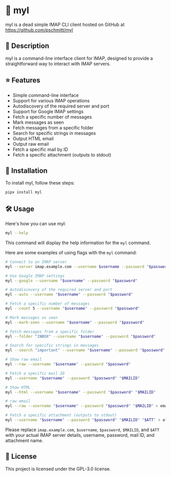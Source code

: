 # 📧 myl

myl is a dead simple IMAP CLI client hosted on GitHub at
https://github.com/pschmitt/myl

## 📝 Description

myl is a command-line interface client for IMAP, designed to provide a
straightforward way to interact with IMAP servers.

## ⭐ Features

- Simple command-line interface
- Support for various IMAP operations
- Autodiscovery of the required server and port
- Support for Google IMAP settings
- Fetch a specific number of messages
- Mark messages as seen
- Fetch messages from a specific folder
- Search for specific strings in messages
- Output HTML email
- Output raw email
- Fetch a specific mail by ID
- Fetch a specific attachment (outputs to stdout)

## 🚀 Installation

To install myl, follow these steps:

```bash
pipx install myl
```

## 🛠️ Usage

Here's how you can use myl:

```bash
myl --help
```

This command will display the help information for the `myl` command.

Here are some examples of using flags with the `myl` command:

```bash
# Connect to an IMAP server
myl --server imap.example.com --username $username --password "$password"

# Use Google IMAP settings
myl --google --username "$username" --password "$password"

# Autodiscovery of the required server and port
myl --auto --username "$username" --password "$password"

# Fetch a specific number of messages
myl --count 5 --username "$username" --password "$password"

# Mark messages as seen
myl --mark-seen --username "$username" --password "$password"

# Fetch messages from a specific folder
myl --folder "INBOX" --username "$username" --password "$password"

# Search for specific strings in messages
myl --search "important" --username "$username" --password "$password"

# Show raw email
myl --raw --username "$username" --password "$password"

# Fetch a specific mail ID
myl --username "$username" --password "$password" "$MAILID"

# Show HTML
myl --html --username "$username" --password "$password" "$MAILID"

# raw email
myl --raw --username "$username" --password "$password" "$MAILID" > email.eml

# Fetch a specific attachment (outputs to stdout)
myl --username "$username" --password "$password" "$MAILID" "$ATT" > att.txt
```

Please replace `imap.example.com`, `$username`, `$password`, `$MAILID`,
and `$ATT` with your actual IMAP server details, username, password,
mail ID, and attachment name.

## 📜 License

This project is licensed under the GPL-3.0 license.
